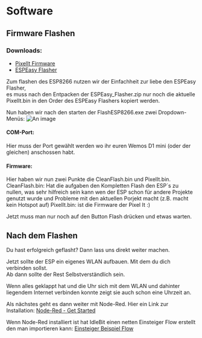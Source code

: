 # Software
## Firmware Flashen

### Downloads:
* [PixelIt Firmware](https://www.bastelbunker.de/wp-content/uploads/PixelIt.zip)
* [ESPEasy Flasher](https://www.bastelbunker.de/wp-content/uploads/ESPEasy_Flasher.zip)

Zum flashen des ESP8266 nutzen wir der Einfachheit zur liebe den ESPEasy Flasher,  
es muss nach den Entpacken der ESPEasy_Flasher.zip nur noch die aktuelle PixelIt.bin in den Order des ESPEasy Flashers kopiert werden.  
  
Nun haben wir nach den starten der FlashESP8266.exe zwei Dropdown-Menüs:
![An image](/flash_esp8266.png)


#### COM-Port:
Hier muss der Port gewählt werden wo ihr euren Wemos D1 mini (oder der gleichen) anschossen habt.  

#### Firmware: 
Hier haben wir nun zwei Punkte die CleanFlash.bin und PixelIt.bin.  
CleanFlash.bin: Hat die aufgaben den Kompletten Flash den ESP´s zu nullen, was sehr hilfreich sein kann wen der ESP schon für andere Projekte genutzt wurde und Probleme mit den aktuellen Porjekt macht  (z.B. macht kein Hotspot auf)
PixelIt.bin: ist die Firmware der Pixel It :)  

Jetzt muss man nur noch auf den Button Flash drücken und etwas warten.   

## Nach dem Flashen
Du hast erfolgreich geflasht? Dann lass uns direkt weiter machen.  

Jetzt sollte der ESP ein eigenes WLAN aufbauen. Mit dem du dich verbinden sollst.     
Ab dann sollte der Rest Selbstverständlich sein.  

Wenn alles geklappt hat und die Uhr sich mit dem WLAN und dahinter liegendem Internet verbinden konnte zeigt sie auch schon eine Uhrzeit an.  

Als nächstes geht es dann weiter mit Node-Red. Hier ein Link zur Installation: [Node-Red - Get Started](https://nodered.org/#get-started)
 
Wenn Node-Red installiert ist hat IdleBit einen netten Einsteiger Flow erstellt den man importieren kann: [Einsteiger Beispiel Flow](https://wiki.dietru.de/books/pixel-it/page/der-einsteiger-beispiel-flow)